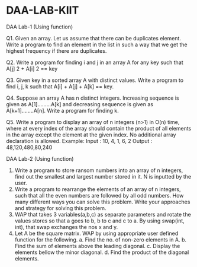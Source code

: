 # DAA-LAB-KIIT
DAA Lab-1 (Using function)

Q1. Given an array. Let us assume that there can be duplicates element. Write a program to find an
element in the list in such a way that we get the highest frequency if there are duplicates.

Q2. Write a program for finding i and j in an array A for any key such that A[j] 2 + A[i] 2 == key

Q3. Given key in a sorted array A with distinct values. Write a program to find i, j, k such that A[i] + A[j] +
A[k] == key.

Q4. Suppose an array A has n distinct integers. Increasing sequence is given as A[1].........A[k] and
decreasing sequence is given as A[k+1]........A[n]. Write a program for finding k.

Q5. Write a program to display an array of n integers (n&gt;1) in O(n) time, where at every index of the
array should contain the product of all elements in the array except the element at the given index. No
additional array declaration is allowed.
Example: Input : 10, 4, 1, 6, 2 Output : 48,120,480,80,240

DAA Lab-2 (Using function)
1. Write a program to store ransom numbers into an array of n integers, find out the smallest and
largest number stored in it. N is inputted by the user.
2. Write a program to rearrange the elements of an array of n integers, such that all the even
numbers are followed by all odd numbers. How many different ways you can solve this problem.
Write your approaches and strategy for solving this problem.
3. WAP that takes 3 variables(a,b,c) as separate parameters and rotate the values stores so that a
goes to b, b to c and c to a. By using swap(int, int), that swap exchanges the nos x and y.
4. Let A be the square matrix. WAP by using appropriate user defined function for the following.
a. Find the no. of non-zero elements in A.
b. Find the sum of elements above the leading diagonal.
c. Display the elements bellow the minor diagonal.
d. Find the product of the diagonal elements.


